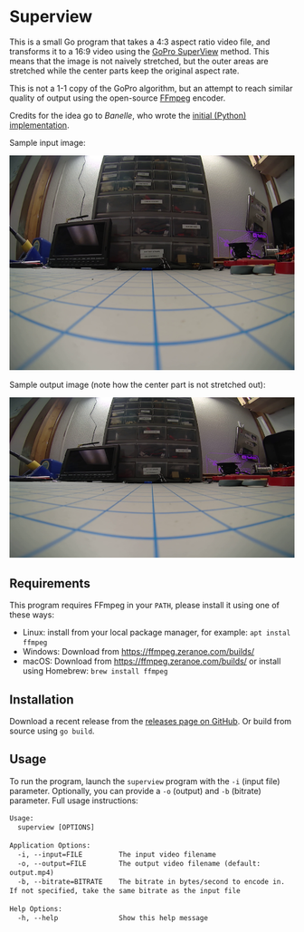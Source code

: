 # Superview

This is a small Go program that takes a 4:3 aspect ratio video file, and transforms it to a 16:9 video using the  [GoPro SuperView](https://gopro.com/help/articles/question_answer/What-is-SuperView) method. This means that the image is not naively stretched, but the outer areas are stretched while the center parts keep the original aspect rate.

This is not a 1-1 copy of the GoPro algorithm, but an attempt to reach similar quality of output using the open-source [FFmpeg](https://ffmpeg.org/) encoder.

Credits for the idea go to *Banelle*, who wrote the [initial (Python) implementation](https://intofpv.com/t-using-free-command-line-sorcery-to-fake-superview).

Sample input image:

![alt text](sample-input.png "Sample input image")

Sample output image (note how the center part is not stretched out):

![alt text](sample-output.png "Sample output image")

## Requirements

This program requires FFmpeg in your ``PATH``, please install it using one of these ways:

* Linux: install from your local package manager, for example: ``apt instal ffmpeg``
* Windows: Download from https://ffmpeg.zeranoe.com/builds/
* macOS: Download from https://ffmpeg.zeranoe.com/builds/ or install using Homebrew: ``brew install ffmpeg``

## Installation

Download a recent release from the [releases page on GitHub](https://github.com/Niek/superview/releases). Or build from source using ``go build``.

## Usage

To run the program, launch the ``superview`` program with the ``-i`` (input file) parameter. Optionally, you can provide a ``-o`` (output) and ``-b`` (bitrate) parameter. Full usage instructions:

```
Usage:
  superview [OPTIONS]

Application Options:
  -i, --input=FILE         The input video filename
  -o, --output=FILE        The output video filename (default: output.mp4)
  -b, --bitrate=BITRATE    The bitrate in bytes/second to encode in. If not specified, take the same bitrate as the input file

Help Options:
  -h, --help               Show this help message
```